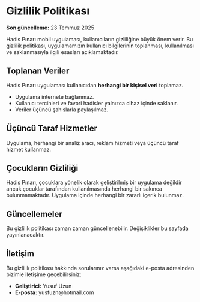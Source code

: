 <!DOCTYPE html>
<html lang="tr">
<head>
  <meta charset="UTF-8">
  <title>Gizlilik Politikası - Hadis Pınarı</title>
  <meta name="viewport" content="width=device-width, initial-scale=1">
</head>
<body>
  <h1>Gizlilik Politikası</h1>
  <p><strong>Son güncelleme:</strong> 23 Temmuz 2025</p>

  <p>Hadis Pınarı mobil uygulaması, kullanıcıların gizliliğine büyük önem verir. Bu gizlilik politikası, uygulamamızın kullanıcı bilgilerinin toplanması, kullanılması ve saklanmasıyla ilgili esasları açıklamaktadır.</p>

  <h2>Toplanan Veriler</h2>
  <p>Hadis Pınarı uygulaması kullanıcıdan <strong>herhangi bir kişisel veri</strong> toplamaz.</p>
  <ul>
    <li>Uygulama internete bağlanmaz.</li>
    <li>Kullanıcı tercihleri ve favori hadisler yalnızca cihaz içinde saklanır.</li>
    <li>Veriler üçüncü şahıslarla paylaşılmaz.</li>
  </ul>

  <h2>Üçüncü Taraf Hizmetler</h2>
  <p>Uygulama, herhangi bir analiz aracı, reklam hizmeti veya üçüncü taraf hizmet kullanmaz.</p>

  <h2>Çocukların Gizliliği</h2>
  <p>Hadis Pınarı, çocuklara yönelik olarak geliştirilmiş bir uygulama değildir ancak çocuklar tarafından kullanılmasında herhangi bir sakınca bulunmamaktadır. Uygulama içinde herhangi bir zararlı içerik bulunmaz.</p>

  <h2>Güncellemeler</h2>
  <p>Bu gizlilik politikası zaman zaman güncellenebilir. Değişiklikler bu sayfada yayınlanacaktır.</p>

  <h2>İletişim</h2>
  <p>Bu gizlilik politikası hakkında sorularınız varsa aşağıdaki e-posta adresinden bizimle iletişime geçebilirsiniz:</p>
  <ul>
    <li><strong>Geliştirici:</strong> Yusuf Uzun</li>
    <li><strong>E-posta:</strong> yusfuzn@hotmail.com</li>
  </ul>
</body>
</html>
